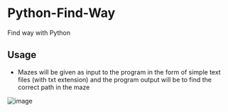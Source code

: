 # Python-Find-Way
Find way with Python

## Usage

* Mazes will be given as input to the program in the form of simple text files (with txt extension) and the program output will be to find the correct path in the maze

![image](https://user-images.githubusercontent.com/46873580/114320340-3eceda80-9b1e-11eb-84cf-cb9e99b8abb7.png)
